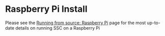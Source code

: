 # Raspberry Pi Install

Please see the [Running from source: Raspberry Pi](https://github.com/smart-underworld/seestar_alp/wiki/Running-from-source:-Raspberry-Pi) page for the most up-to-date details on running SSC on a Raspberry Pi
